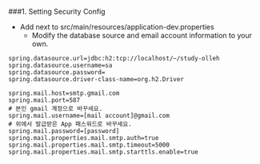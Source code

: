 ###1. Setting Security Config
- Add next to src/main/resources/application-dev.properties
    - Modify the database source and email account information to your own. 
```properties
spring.datasource.url=jdbc:h2:tcp://localhost/~/study-olleh
spring.datasource.username=sa
spring.datasource.password=
spring.datasource.driver-class-name=org.h2.Driver

spring.mail.host=smtp.gmail.com
spring.mail.port=587
# 본인 gmail 계정으로 바꾸세요.
spring.mail.username=[mail account]@gmail.com
# 위에서 발급받은 App 패스워드로 바꾸세요.
spring.mail.password=[password]
spring.mail.properties.mail.smtp.auth=true
spring.mail.properties.mail.smtp.timeout=5000
spring.mail.properties.mail.smtp.starttls.enable=true
```